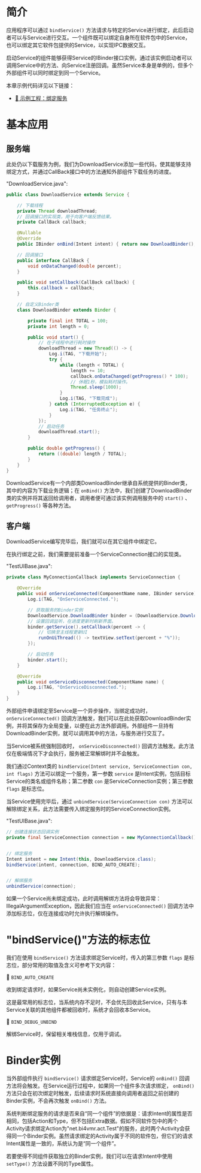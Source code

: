 # 简介
应用程序可以通过 `bindService()` 方法请求与特定的Service进行绑定，此后启动者可以与Service进行交互。一个组件既可以绑定自身所在软件包中的Service，也可以绑定其它软件包提供的Service，以实现IPC数据交互。

启动Service的组件能够获得Service的IBinder接口实例，通过该实例启动者可以调用Service中的方法、向Service注册回调。虽然Service本身是单例的，但多个外部组件可以同时绑定到同一个Service。

本章示例代码详见以下链接：

- [🔗 示例工程：绑定服务](https://github.com/BI4VMR/Study-Android/tree/master/M04_System/C02_Service/S02_BindService)

# 基本应用
## 服务端
此处仍以下载服务为例，我们为DownloadService添加一些代码，使其能够支持绑定方式，并通过CallBack接口中的方法通知外部组件下载任务的进度。

"DownloadService.java":

```java
public class DownloadService extends Service {

    // 下载线程
    private Thread downloadThread;
    // 回调接口的实现类，用于向客户端反馈结果。
    private CallBack callback;

    @Nullable
    @Override
    public IBinder onBind(Intent intent) { return new DownloadBinder(); }

    // 回调接口
    public interface CallBack {
        void onDataChanged(double percent);
    }

    public void setCallback(CallBack callback) {
        this.callback = callback;
    }

    // 自定义Binder类
    class DownloadBinder extends Binder {

        private final int TOTAL = 100;
        private int length = 0;

        public void start() {
            // 在子线程中进行耗时操作
            downloadThread = new Thread(() -> {
                Log.i(TAG, "下载开始");
                try {
                    while (length < TOTAL) {
                        length += 10;
                        callback.onDataChanged(getProgress() * 100);
                        // 休眠1秒，模拟耗时操作。
                        Thread.sleep(1000);
                    }
                    Log.i(TAG, "下载完成");
                } catch (InterruptedException e) {
                    Log.i(TAG, "任务终止");
                }
            });
            // 启动任务
            downloadThread.start();
        }

        public double getProgress() {
            return ((double) length / TOTAL);
        }
    }
}
```

DownloadService有一个内部类DownloadBinder继承自系统提供的Binder类，其中的内容为下载业务逻辑；在 `onBind()` 方法中，我们创建了DownloadBinder类的实例并将其返回给调用者，调用者便可通过该实例调用服务中的 `start()` 、 `getProgress()` 等各种方法。

## 客户端
DownloadService编写完毕后，我们就可以在其它组件中绑定它。

在执行绑定之前，我们需要提前准备一个ServiceConnection接口的实现类。

"TestUIBase.java":

```java
private class MyConnectionCallback implements ServiceConnection {

    @Override
    public void onServiceConnected(ComponentName name, IBinder service) {
        Log.i(TAG, "OnServiceConnected.");

        // 获取服务的Binder实例
        DownloadService.DownloadBinder binder = (DownloadService.DownloadBinder) service;
        // 设置回调监听，在进度更新时刷新界面。
        binder.getService().setCallback(percent -> {
            // 切换至主线程更新UI
            runOnUiThread(() -> textView.setText(percent + "%"));
        });

        // 启动任务
        binder.start();
    }

    @Override
    public void onServiceDisconnected(ComponentName name) {
        Log.i(TAG, "OnServiceDisconnected.");
    }
}
```

外部组件申请绑定至Service是一个异步操作，当绑定成功时， `onServiceConnected()` 回调方法触发，我们可以在此处获取DownloadBinder实例，并将其保存为全局变量，以便在此方法外部调用。外部组件一旦持有DownloadBinder实例，就可以调用其中的方法，与服务进行交互了。

当Service被系统强制回收时， `onServiceDisconnected()` 回调方法触发。此方法仅在极端情况下才会执行，服务被正常解绑时并不会触发。

我们通过Context类的 `bindService(Intent service, ServiceConnection con, int flags)` 方法可以绑定一个服务，第一参数 `service` 是Intent实例，包括目标Service的类名或组件名称；第二参数 `con` 是ServiceConnection实例；第三参数 `flags` 是标志位。

当Service使用完毕后，通过 `unbindService(ServiceConnection con)` 方法可以解除绑定关系，此方法需要传入绑定服务时的ServiceConnection实例。

"TestUIBase.java":

```java
// 创建连接状态回调实例
private final ServiceConnection connection = new MyConnectionCallback();


// 绑定服务
Intent intent = new Intent(this, DownloadService.class);
bindService(intent, connection, BIND_AUTO_CREATE);


// 解绑服务
unbindService(connection);
```

如果一个Service尚未绑定成功，此时调用解绑方法将会导致异常：IllegalArgumentException，因此我们应当在 `onServiceConnected()` 回调方法中添加标志位，仅在连接成功时允许执行解绑操作。

# "bindService()"方法的标志位
我们在使用 `bindService()` 方法请求绑定Service时，传入的第三参数 `flags` 是标志位，部分常用的取值及含义可参考下文内容：

🔷 `BIND_AUTO_CREATE`

收到绑定请求时，如果Service尚未实例化，则自动创建Service实例。

这是最常用的标志位，当系统内存不足时，不会优先回收此Service，只有与本Service关联的其他组件都被回收时，系统才会回收本Service。

🔷 `BIND_DEBUG_UNBIND`

解绑Service时，保留相关堆栈信息，仅用于调试。

# Binder实例
当外部组件执行 `bindService()` 请求绑定Service时，Service的 `onBind()` 回调方法将会触发。在Service运行过程中，如果同一个组件多次请求绑定， `onBind()` 方法只会在初次绑定时触发，后续请求时系统直接向调用者返回之前创建的Binder实例，不会再次触发 `onBind()` 方法。

系统判断绑定服务的请求是否来自“同一个组件”的依据是：请求Intent的属性是否相同，包括Action和Type，但不包括Extra数据。假如不同软件包中的两个Activity请求绑定Action为"net.bi4vmr.act.Test"的服务，此时两个Activity会获得同一个Binder实例。虽然请求绑定的Activity属于不同的软件包，但它们的请求Intent属性是一致的，系统认为是“同一个组件”。

若要使得不同组件获取独立的Binder实例，我们可以在请求Intent中使用 `setType()` 方法设置不同的Type属性。
